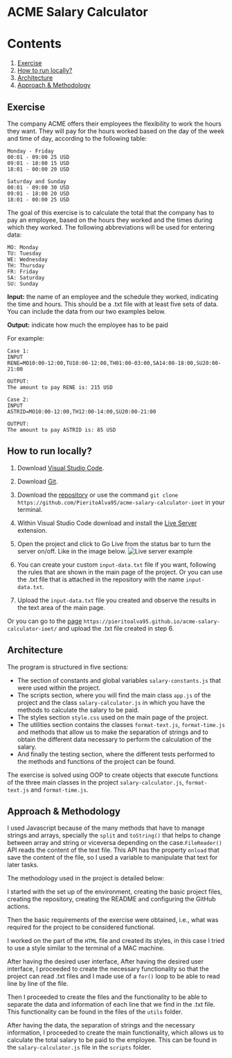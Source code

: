 # ACME Salary Calculator

# Contents

1. [Exercise](#exercise)
2. [How to run locally?](#local)
3. [Architecture](#architecture)
4. [Approach & Methodology](#approach)

## Exercise<a name="exercise"></a>

The company ACME offers their employees the flexibility to work the hours they want. They will pay for the hours worked based on the day of the week and time of day, according to the following table:

```
Monday - Friday
00:01 - 09:00 25 USD
09:01 - 18:00 15 USD
18:01 - 00:00 20 USD

Saturday and Sunday
00:01 - 09:00 30 USD
09:01 - 18:00 20 USD
18:01 - 00:00 25 USD
```

The goal of this exercise is to calculate the total that the company has to pay an employee, based on the hours they worked and the times during which they worked. The following abbreviations will be used for entering data:

```
MO: Monday
TU: Tuesday
WE: Wednesday
TH: Thursday
FR: Friday
SA: Saturday
SU: Sunday
```

**Input:** the name of an employee and the schedule they worked, indicating the time and hours. This should be a .txt file with at least five sets of data. You can include the data from our two examples below.

**Output:** indicate how much the employee has to be paid

For example:

```
Case 1:
INPUT
RENE=MO10:00-12:00,TU10:00-12:00,TH01:00-03:00,SA14:00-18:00,SU20:00-21:00

OUTPUT:
The amount to pay RENE is: 215 USD
```

```
Case 2:
INPUT
ASTRID=MO10:00-12:00,TH12:00-14:00,SU20:00-21:00

OUTPUT:
The amount to pay ASTRID is: 85 USD
```

## How to run locally?<a name="local"></a>

1. Download [Visual Studio Code](https://code.visualstudio.com/download).

2. Download [Git](https://git-scm.com/download).

3. Download the [repository](https://github.com/PieritoAlva95/acme-salary-calculator-ioet) or use the command `git clone https://github.com/PieritoAlva95/acme-salary-calculator-ioet` in your terminal.

4. Within Visual Studio Code download and install the [Live Server](https://marketplace.visualstudio.com/items?itemName=ritwickdey.LiveServer) extension.

5. Open the project and click to Go Live from the status bar to turn the server on/off. Like in the image below.
   <img src="https://raw.githubusercontent.com/ritwickdey/vscode-live-server/master/images/Screenshot/vscode-live-server-statusbar-3.jpg" alt="Live server example">

6. You can create your custom `input-data.txt` file if you want, following the rules that are shown in the main page of the project. Or you can use the .txt file that is attached in the repository with the name `input-data.txt`.

7. Upload the `input-data.txt` file you created and observe the results in the text area of the main page.

Or you can go to the [page](https://pieritoalva95.github.io/acme-salary-calculator-ioet/) `https://pieritoalva95.github.io/acme-salary-calculator-ioet/` and upload the .txt file created in step 6.

## Architecture <a name="architecture"></a>

The program is structured in five sections:

- The section of constants and global variables `salary-constants.js` that were used within the project.
- The scripts section, where you will find the main class `app.js` of the project and the class `salary-calculator.js` in which you have the methods to calculate the salary to be paid.
- The styles section `style.css` used on the main page of the project.
- The utilities section contains the classes `format-text.js`, `format-time.js` and methods that allow us to make the separation of strings and to obtain the different data necessary to perform the calculation of the salary.
- And finally the testing section, where the different tests performed to the methods and functions of the project can be found.

The exercise is solved using OOP to create objects that execute functions of the three main classes in the project `salary-calculator.js`, `format-text.js` and `format-time.js`.

## Approach & Methodology <a name="approach"></a>

I used Javascript because of the many methods that have to manage strings and arrays, specially the `split` and `toString()` that helps to change between array and string or viceversa depending on the case.`FileReader()` API reads the content of the text file. This API has the property `onload` that save the content of the file, so I used a variable to manipulate that text for later tasks.

The methodology used in the project is detailed below:

I started with the set up of the environment, creating the basic project files, creating the repository, creating the README and configuring the GitHub actions.

Then the basic requirements of the exercise were obtained, i.e., what was required for the project to be considered functional.

I worked on the part of the `HTML` file and created its styles, in this case I tried to use a style similar to the terminal of a MAC machine.

After having the desired user interface, After having the desired user interface, I proceeded to create the necessary functionality so that the project can read .txt files and I made use of a `for()` loop to be able to read line by line of the file.

Then I proceeded to create the files and the functionality to be able to separate the data and information of each line that we find in the .txt file. This functionality can be found in the files of the `utils` folder.

After having the data, the separation of strings and the necessary information, I proceeded to create the main functionality, which allows us to calculate the total salary to be paid to the employee. This can be found in the `salary-calculator.js` file in the `scripts` folder.
